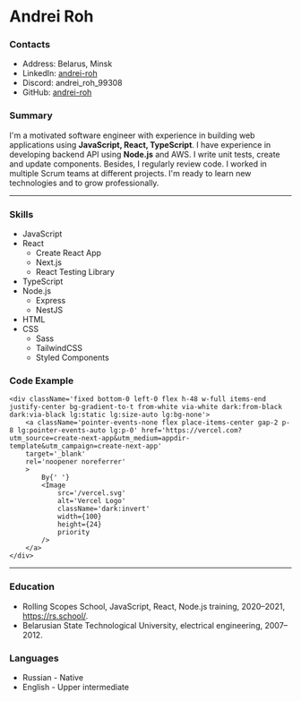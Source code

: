 # Andrei Roh

### Contacts
* Address: Belarus, Minsk
* LinkedIn: [andrei-roh](https://www.linkedin.com/in/andrei-roh-5053b22a6/)
* Discord: andrei_roh_99308
* GitHub: [andrei-roh](https://github.com/andrei-roh)

### Summary
I'm a motivated software engineer with experience in building web applications using **JavaScript, React, TypeScript**. I have experience in developing backend API using **Node.js** and AWS. I write unit tests, create and update components. Besides, I regularly review code. I worked in multiple Scrum teams at different projects. I'm ready to learn new technologies and to grow professionally.

---

### Skills
- JavaScript
- React
    * Create React App
    * Next.js
    * React Testing Library
- TypeScript
- Node.js
    * Express
    * NestJS
- HTML
- CSS
    * Sass
    * TailwindCSS
    * Styled Components

### Code Example
```
<div className='fixed bottom-0 left-0 flex h-48 w-full items-end justify-center bg-gradient-to-t from-white via-white dark:from-black dark:via-black lg:static lg:size-auto lg:bg-none'>
    <a className='pointer-events-none flex place-items-center gap-2 p-8 lg:pointer-events-auto lg:p-0' href='https://vercel.com?utm_source=create-next-app&utm_medium=appdir-template&utm_campaign=create-next-app'
    target='_blank'
    rel='noopener noreferrer'
    >
        By{' '}
        <Image
            src='/vercel.svg'
            alt='Vercel Logo'
            className='dark:invert'
            width={100}
            height={24}
            priority
        />
    </a>
</div>
```

---

### Education
- Rolling Scopes School, JavaScript, React, Node.js training, 2020–2021, https://rs.school/.
- Belarusian State Technological University, electrical engineering, 2007–2012.

### Languages
- Russian - Native
- English - Upper intermediate